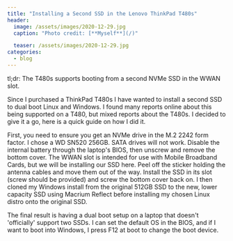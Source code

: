 ```yaml
---
title: "Installing a Second SSD in the Lenovo ThinkPad T480s"
header:
  image: /assets/images/2020-12-29.jpg
  caption: "Photo credit: [**Myself**](/)"

  teaser: /assets/images/2020-12-29.jpg
categories:
  - blog
---
```


tl;dr: The T480s supports booting from a second NVMe SSD in the WWAN slot.

Since I purchased a ThinkPad T480s I have wanted to install a second SSD to dual boot Linux and Windows. I found many reports online about this being supported on a T480, but mixed reports about the T480s. I decided to give it a go, here is a quick guide on how I did it.

First, you need to ensure you get an NVMe drive in the M.2 2242 form factor. I chose a WD SN520 256GB. SATA drives will not work. Disable the internal battery through the laptop's BIOS, then unscrew and remove the bottom cover. The WWAN slot is intended for use with Mobile Broadband Cards, but we will be installing our SSD here. Peel off the sticker holding the antenna cables and move them out of the way. Install the SSD in its slot (screw should be provided) and screw the bottom cover back on. I then cloned my Windows install from the original 512GB SSD to the new, lower capacity SSD using Macrium Reflect before installing my chosen Linux distro onto the original SSD.

The final result is having a dual boot setup on a laptop that doesn't 'officially' support two SSDs. I can set the default OS in the BIOS, and if I want to boot into Windows, I press F12 at boot to change the boot device.
